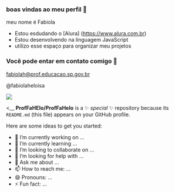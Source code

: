 ### boas vindas ao meu perfil 🖤
 meu nome é Fabiola
 
 - Estou esdudando o [Alura] (https://www.alura.com.br)
 - Estou desenvolvendo na linguagem JavaScript
 - utilizo esse espaço para organizar meu projetos 

### Você pode entar em contato comigo 📧
fabiolah@prof.educacao.sp.gov.br

@fabiolaheloisa

![](https://media.tenor.com/tL2uwVzpLE0AAAAi/jack-skellington-shh.gif)


<__
**ProfFaHElo/ProfFaHelo** is a ✨ _special_ ✨ repository because its `README.md` (this file) appears on your GitHub profile.

Here are some ideas to get you started:

- 🔭 I’m currently working on ...
- 🌱 I’m currently learning ...
- 👯 I’m looking to collaborate on ...
- 🤔 I’m looking for help with ...
- 💬 Ask me about ...
- 📫 How to reach me: ...
- 😄 Pronouns: ...
- ⚡ Fun fact: ...

